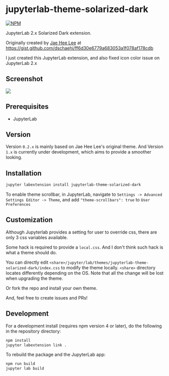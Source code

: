 # jupyterlab-theme-solarized-dark

[![NPM](https://nodei.co/npm/jupyterlab-theme-solarized-dark.png)](https://npmjs.org/package/jupyterlab-theme-solarized-dark)

JupyterLab 2.x Solarized Dark extension.

Originally created by [Jae Hee Lee](http://jaeheelee.info/) at <https://gist.github.com/dschaehi/ff6d30e6779a683053a1f078af178cdb>

I just created this JupyterLab extension, and also fixed icon color issue on JupyterLab 2.x

## Screenshot

![](https://user-images.githubusercontent.com/36528777/78555603-fbbd9580-783f-11ea-8955-b22019b2d1f6.png)

## Prerequisites

* JupyterLab

## Version

Version `0.2.x` is mainly based on Jae Hee Lee's original theme. And Version `1.x` is currently under development, which aims to provide a smoother looking.

## Installation

```bash
jupyter labextension install jupyterlab-theme-solarized-dark
```

To enable theme scrollbar, in JupyterLab, navigate to `Settings -> Advanced Settings Editor -> Theme`, and add `"theme-scrollbars": true` to `User Preferences`

## Customization

Although Jupyterlab provides a setting for user to override css, there are only 3 css variables available.

Some hack is required to provide a `local.css`. And I don't think such hack is what a theme should do.

You can directly edit `<share>/jupyter/lab/themes/jupyterlab-theme-solarized-dark/index.css` to modify the theme locally. `<share>` directory locates differently depending on the OS. Note that all the change will be lost when upgrading the theme.

Or fork the repo and install your own theme.

And, feel free to create issues and PRs!

## Development

For a development install (requires npm version 4 or later), do the following in the repository directory:

```bash
npm install
jupyter labextension link .
```

To rebuild the package and the JupyterLab app:

```bash
npm run build
jupyter lab build
```
